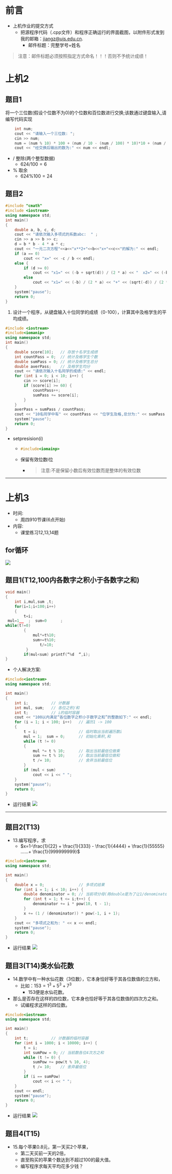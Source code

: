 # 前言
- 上机作业的提交方式
    - 把源程序代码（.cpp文件）和程序正确运行的界面截图，以附件形式发到我的邮箱：jiangz@ujs.edu.cn.
      - 邮件标题：完整学号+姓名
> 注意：邮件标题必须按照指定方式命名！！！否则不予统计成绩！
# 上机2
## 题目1
将一个三位数(假设个位数不为0)的个位数和百位数进行交换;该数通过键盘输入,请编写代码实现
```C++
	int num;
	cout << "请输入一个三位数: ";
	cin >> num;
	num = (num % 10) * 100 + (num / 10 - (num / 100) * 10)*10 + (num / 100);
	cout << "经交换后输出的数为:" << num << endl;
```
- / 整除(两个整型数据)
  - $624/100=6$
- % 取余
  - $624\%100=24$

## 题目2
```C++
#include "cmath"
#include <iostream>
using namespace std;
int main()
{
	double a, b, c, d;
	cout << "请依次输入多项式的系数abc:  " ;
	cin >> a >> b >> c;
	d = b * b - 4 * a * c;
	cout << "一元二次方程"<<a<<"x**2+"<<b<<"x+"<<c<<"的解为:" << endl;
	if (a == 0)
		cout << "x=" << -c / b << endl;
	else {
		if (d >= 0)
			cout << "x1=" << (-b + sqrt(d)) / (2 * a) << "  x2=" << (-b - sqrt(d)) / (2 * a) << endl;
		else
			cout << "x1=" << (-b) / (2 * a) << "+" << (sqrt(-d)) / (2 * a) << "i" << endl << "x2=" << (-b) / (2 * a) << "-" << (sqrt(-d)) / (2 * a) << "i" << endl;
	}
	system("pause");
	return 0;
}
```
1. 设计一个程序，从键盘输入十位同学的成绩（0-100），计算其中及格学生的平均成绩。
```C++
#include <iostream>
#include<iomanip>
using namespace std;
int main()
{
	double score[10];	// 存放十名学生成绩
	int countPass = 0;	// 统计及格学生个数
	double sumPass = 0;	// 统计及格学生总分
	double averPass;	// 及格学生均分
	cout << "请依次输入十名同学的成绩:" << endl;
	for (int i = 0; i < 10; i++) {
		cin >> score[i];
		if (score[i] >= 60) {
			countPass++;
			sumPass += score[i];
		}
	}
	averPass = sumPass / countPass;
	cout << "10名同学中有" << countPass << "位学生及格,总分为:" << sumPass << "及格学生均分为:" << setprecision(4) << averPass << endl;
	system("pause");
	return 0;
}
```
- setpresision(i)
  - ```C++
    #include<iomainp>
    ```
  - 保留有效位数i位
    - > 注意:不是保留小数后有效位数而是整体的有效位数

---
# 上机3
- 时间:
  - 周四910节课(6点开始)
- 内容:
  - 课堂练习12,13,14题

## for循环
![](./res/C++for循环流程.png)

## 题目1(T12,100内各数字之积小于各数字之和)
```C
void main()
{
	int i,mul,sum ,t;
	for(i=1;i<100;i++)
	{
		t=i;   
 mul=1__  ;  sum=0    	;	
while(t!=0)
		{
			mul*=t%10;
			sum+=t%10;
			   t/=10;       		
         }
		if(mul<sum) printf(“%d  “,i);
}
```
- 个人解决方案:
```C++
#include<iostream>
using namespace std;

int main()
{
	int i;			// 计数器
	int mul, sum;	// 各位之积/和
	int t;			// i的临时容器
	cout << "100以内满足“各位数字之积小于数字之和”的整数如下:" << endl;
	for (i = 1; i < 100; i++)	// 遍历1 -> 100
	{
		t = i;					// 临时取出当前遍历数i
		mul = 1;  sum = 0;		// 初始化乘积,和
		while (t != 0)	
		{
			mul *= t % 10;		// 取出当前最低位做乘
			sum += t % 10;		// 取出当前最低位做和
			t /= 10;			// 舍弃当前最低位
		}
		if (mul < sum)
			cout << i << " ";
	}
	system("pause");
	return 0;
}
```
  - 运行结果
    ![](./exerciseSave/上机3/1.100内各位数字之积小于之和/100内各位之积小于各位之和的数.png)

---
## 题目2(T13)
- 13.编写程序，求
  - $x=1-\frac{1}{22} + \frac{1}{333} - \frac{1}{4444} + \frac{1}{55555} ……+ \frac{1}{999999999}$

```C++
#include<iostream>
using namespace std;

int main()
{
	double x = 0;				// 多项式结果
	for (int i = 1; i < 10; i++) {
		double denominator = 0;	// 当前项分母(用double是为了让1/denominator为double类型数据)
		for (int t = 1; t <= i;t++) {
			denominator += i * pow(10, t - 1);
		}
		x += (1 / (denominator)) * pow(-1, i + 1);
	}
	cout << "多项式之和为: " << x << endl;
	system("pause");
	return 0;
}
```
- 运行结果
  ![](exerciseSave/上机3/2.分子恒1分母豹子号位数递增符号突变多项式求解/2.分子恒1分母豹子号位数递增符号突变多项式求解.png)

## 题目3(T14)类水仙花数
- 14.数学中有一种水仙花数（3位数），它本身恰好等于其各位数值的立方和，
  - 比如：$153 = 1^3 + 5^3 + 7^3$ 
    - 153便是水仙花数。
- 那么是否存在这样的四位数，它本身也恰好等于其各位数值的四次方之和。
	- 试编程求这样的四位数。
```C++
#include<iostream>
using namespace std;

int main()
{
	int t;			// 计数器的临时容器
	for (int i = 1000; i < 10000; i++) {
		t = i;
		int sumPow = 0;	// 当前数各位4次方之和
		while (t != 0) {
			sumPow += pow(t % 10, 4);
			t /= 10;	// 舍弃最低位
		}
		if (i == sumPow)
			cout << i << " ";
	}
	cout << endl;
	system("pause");
	return 0;
}
```
- 运行结果
  ![](./exerciseSave/上机3/3.类水仙花数/类水仙花数.png)

## 题目4(T15)
- 15.每个苹果0.8元，第一天买2个苹果，
  - 第二天买前一天的2倍，
  - 直至购买的苹果个数达到不超过100的最大值。
  - 编写程序求每天平均花多少钱？

